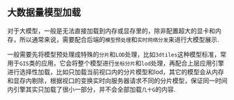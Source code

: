 ## 大数据量模型加载
对于大模型，一般是无法直接加载到内存或显存里的，除非配置超大的显卡和内存，所以通常来说，需要配合后端的`模型预处理`和`实时网络分发`来进行大模型展示.

一般需要先将模型预处理成特殊的`分片`和`LOD`处理，比如`3dtiles`这种模型标准，常用于`GIS`类的应用，它会将整个模型进行`坐标分片`和`lod`处理，再配合上层应用引擎进行选择性加载，比如只加载当前视口内的分片模型和lod，其它的模型会从内存和显存内剔除，根据视口的变换实时向服务器请求不同的分片模型，保证同一时间内引擎其实只加载了很小一部分，并不会全部加载`几十G`的内容.